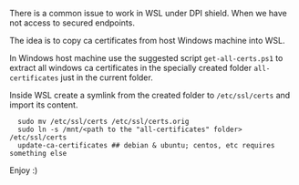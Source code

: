 

There is a common issue to work in WSL under DPI shield. When we have not
access to secured endpoints.

The idea is to copy ca certificates from host Windows machine into WSL.

In Windows host machine use the suggested script `get-all-certs.ps1`
to extract all windows ca certificates in the specially created folder
`all-certificates` just in the current folder.

Inside WSL create a symlink from the created folder to `/etc/ssl/certs`
and import its content.
```
  sudo mv /etc/ssl/certs /etc/ssl/certs.orig
  sudo ln -s /mnt/<path to the "all-certificates" folder> /etc/ssl/certs
  update-ca-certificates ## debian & ubuntu; centos, etc requires something else
```

Enjoy :)
